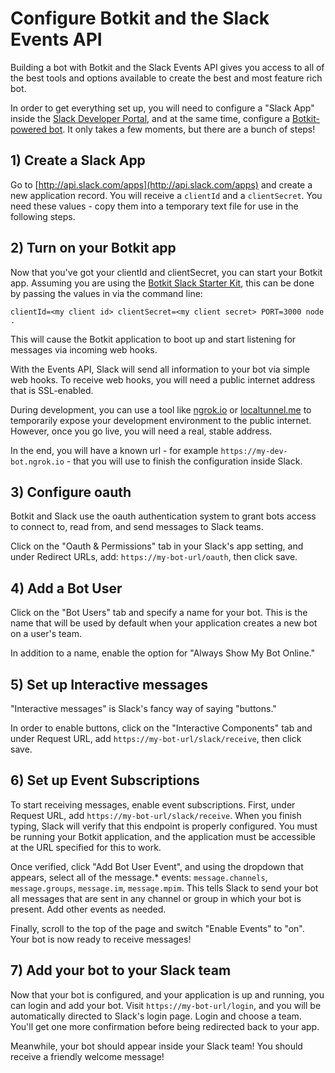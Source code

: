 # Configure Botkit and the Slack Events API

Building a bot with Botkit and the Slack Events API gives you access to all
of the best tools and options available to create the best and most feature
rich bot.

In order to get everything set up, you will need to configure a "Slack App"
inside the [Slack Developer Portal](http://api.slack.com/apps), and at the same time,
configure a [Botkit-powered bot](http://botkit.ai). It only takes a few moments,
but there are a bunch of steps!

## 1) Create a Slack App

Go to [http://api.slack.com/apps](http://api.slack.com/apps) and create a new application record.
You will receive a `clientId` and a `clientSecret`. You need these values - copy them into a temporary text file
for use in the following steps.

## 2) Turn on your Botkit app

Now that you've got your clientId and clientSecret, you can start your Botkit app.
Assuming you are using the [Botkit Slack Starter Kit](https://github.com/howdyai/botkit-starter-slack),
this can be done by passing the values in via the command line:

```
clientId=<my client id> clientSecret=<my client secret> PORT=3000 node .
```

This will cause the Botkit application to boot up and start listening for messages via incoming web hooks.

With the Events API, Slack will send all information to your bot via simple
web hooks. To receive web hooks, you will need a public internet address that is
SSL-enabled.

During development, you can use a tool like [ngrok.io](http://ngrok.io) or [localtunnel.me](http://localtunnel.me)
to temporarily expose your development environment to the public internet.
However, once you go live, you will need a real, stable address.

In the end, you will have a known url - for example `https://my-dev-bot.ngrok.io` -
that you will use to finish the configuration inside Slack.

## 3) Configure oauth

Botkit and Slack use the oauth authentication system to grant bots access to
connect to, read from, and send messages to Slack teams.

Click on the "Oauth & Permissions" tab in your Slack's app setting, and under
Redirect URLs, add: `https://my-bot-url/oauth`, then click save.

## 4) Add a Bot User

Click on the "Bot Users" tab and specify a name for your bot. This is the name
that will be used by default when your application creates a new bot on a user's
team.

In addition to a name, enable the option for "Always Show My Bot Online."

## 5) Set up Interactive messages

"Interactive messages" is Slack's fancy way of saying "buttons." 

In order to enable buttons, click on the "Interactive Components" tab and under Request URL, add `https://my-bot-url/slack/receive`, then click save.

## 6) Set up Event Subscriptions

To start receiving messages, enable event subscriptions. First, under Request URL,
add `https://my-bot-url/slack/receive`. When you finish typing, Slack will verify
that this endpoint is properly configured. You must be running your Botkit application,
and the application must be accessible at the URL specified for this to work.

Once verified, click "Add Bot User Event", and using the dropdown that appears,
select all of the message.* events: `message.channels`, `message.groups`, `message.im`, `message.mpim`.
This tells Slack to send your bot all messages that are sent in any channel or group
in which your bot is present. Add other events as needed.

Finally, scroll to the top of the page and switch "Enable Events" to "on".
Your bot is now ready to receive messages!

## 7) Add your bot to your Slack team

Now that your bot is configured, and your application is up and running,
you can login and add your bot. Visit `https://my-bot-url/login`, and you
will be automatically directed to Slack's login page. Login and choose a team.
You'll get one more confirmation before being redirected back to your app.

Meanwhile, your bot should appear inside your Slack team! You should receive
a friendly welcome message!
